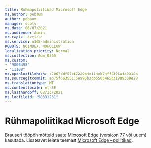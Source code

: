 ```yaml
---
title: Rühmapoliitikad Microsoft Edge
ms.author: pebaum
author: pebaum
manager: scotv
ms.date: 06/07/2021
ms.audience: Admin
ms.topic: article
ms.service: o365-administration
ROBOTS: NOINDEX, NOFOLLOW
localization_priority: Normal
ms.collection: Adm_O365
ms.custom:
- "9006493"
- "11108"
ms.openlocfilehash: c7067ddf57eb7229a4e114eb74ff8306a4a9318a
ms.sourcegitcommit: ab75f66355116e995b3cb5505465b31989339e28
ms.translationtype: MT
ms.contentlocale: et-EE
ms.lasthandoff: 08/13/2021
ms.locfileid: "58331231"
---
```

# <a name="group-policies-in-microsoft-edge"></a>Rühmapoliitikad Microsoft Edge

Brauseri tööpõhimõtteid saate Microsoft Edge (versioon 77 või uuem) kasutada. Lisateavet leiate teemast [Microsoft Edge – poliitikad](https://docs.microsoft.com/deployedge/microsoft-edge-policies#available-policies).